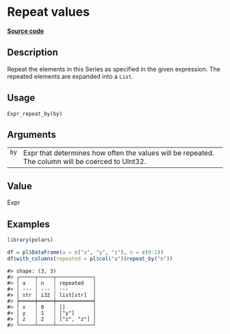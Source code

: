 
# Repeat values

[**Source code**](https://github.com/pola-rs/r-polars/tree/main/R/expr__expr.R#L2178)

## Description

Repeat the elements in this Series as specified in the given expression.
The repeated elements are expanded into a <code>List</code>.

## Usage

<pre><code class='language-R'>Expr_repeat_by(by)
</code></pre>

## Arguments

<table>
<tr>
<td style="white-space: nowrap; font-family: monospace; vertical-align: top">
<code id="Expr_repeat_by_:_by">by</code>
</td>
<td>
Expr that determines how often the values will be repeated. The column
will be coerced to UInt32.
</td>
</tr>
</table>

## Value

Expr

## Examples

``` r
library(polars)

df = pl$DataFrame(a = c("x", "y", "z"), n = c(0:2))
df$with_columns(repeated = pl$col("a")$repeat_by("n"))
```

    #> shape: (3, 3)
    #> ┌─────┬─────┬────────────┐
    #> │ a   ┆ n   ┆ repeated   │
    #> │ --- ┆ --- ┆ ---        │
    #> │ str ┆ i32 ┆ list[str]  │
    #> ╞═════╪═════╪════════════╡
    #> │ x   ┆ 0   ┆ []         │
    #> │ y   ┆ 1   ┆ ["y"]      │
    #> │ z   ┆ 2   ┆ ["z", "z"] │
    #> └─────┴─────┴────────────┘
